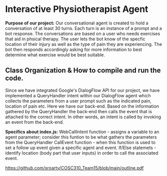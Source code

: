 # Interactive Physiotherapist Agent
**Purpose of our project:** Our conversational agent is created to hold a conversation of at least 30 turns. Each turn is an instance of a prompt and a bot response. The conversations are based on a user who needs exercises that aid in phsical therapy. The user lets the bot know of the specfic location of their injury as well as the type of pain they are experiencing. The bot then responds accordingly asking for more information to best determine what exercise would be best suitable.  

## Class Organization & How to compile and run the code.
Since we have integrated Google's DialogFlow API for our project, we have implemented a QueryHandler intent within our DialogFlow agent which collects the parameters from a user prompt such as the indicated pain, location of pain etc. Here we have our back-end. Based on the information gathered by the QueryHandler the back-end then calls the event that is attached to the correct intent. In other words, an intent is called by invoking an event from the back-end.

**Specifics about index.js:** 
WebCallIntent function - assigns a variable to an agent parameter; consider this funtion to be what gathers the parameters from the QueryHandler
CallEvent function - when this function is used to set a follow up event given a specific agent and event.
If/Else statemets - identify location (body part that user inputs) in order to call the associated event.

https://github.com/sroarty/COSC310_Team15/blob/main/outline.pdf
